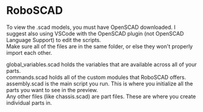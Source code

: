 # RoboSCAD

To view the .scad models, you must have OpenSCAD downloaded. I suggest also using VSCode with the OpenSCAD plugin (not OpenSCAD Language Support) to edit the scripts.  
Make sure all of the files are in the same folder, or else they won't properly import each other.  

global_variables.scad holds the variables that are available across all of your parts.  
commands.scad holds all of the custom modules that RoboSCAD offers.  
assembly.scad is the main script you run. This is where you initialize all the parts you want to see in the preview.  
Any other files (like chassis.scad) are part files. These are where you create individual parts in.  
